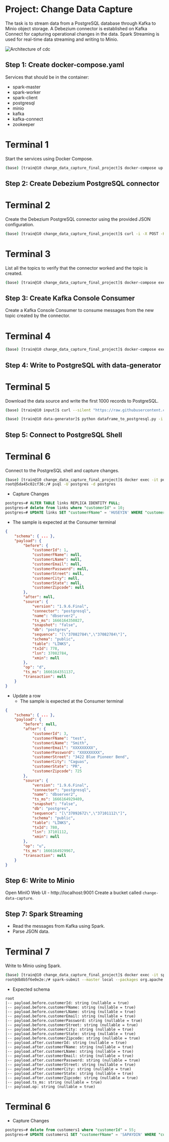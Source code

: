 # Project: Change Data Capture

The task is to stream data from a PostgreSQL database through Kafka to Minio object storage. A Debezium connector is established on Kafka Connect for capturing operational changes in the data. Spark Streaming is used for real-time data streaming and writing to Minio.

![Architecture of cdc](/assets/Operation.png)

## Step 1: Create docker-compose.yaml

Services that should be in the container:

- spark-master
- spark-worker
- spark-client
- postgresql
- minio
- kafka
- kafka-connect
- zookeeper

# Terminal 1

Start the services using Docker Compose.

```bash
(base) [train@10 change_data_capture_final_project]$ docker-compose up --build -d
```

## Step 2: Create Debezium PostgreSQL connector

# Terminal 2

Create the Debezium PostgreSQL connector using the provided JSON configuration.

```bash
(base) [train@10 change_data_capture_final_project]$ curl -i -X POST -H "Accept:application/json" -H "Content-Type:application/json" http://localhost:8083/connectors/ -d @debezium-postgres-connector.json
```

# Terminal 3

List all the topics to verify that the connector worked and the topic is created.

```bash
(base) [train@10 change_data_capture_final_project]$ docker-compose exec kafka /kafka/bin/kafka-topics.sh --bootstrap-server kafka:9092 --list
```

## Step 3: Create Kafka Console Consumer

Create a Kafka Console Consumer to consume messages from the new topic created by the connector.

# Terminal 4

```bash
(base) [train@10 change_data_capture_final_project]$ docker-compose exec kafka /kafka/bin/kafka-console-consumer.sh --bootstrap-server kafka:9092 --from-beginning --property print.key=true --topic dbserver2.public.links
```

## Step 4: Write to PostgreSQL with data-generator

# Terminal 5

Download the data source and write the first 1000 records to PostgreSQL.

```bash
(base) [train@10 input]$ curl --silent "https://raw.githubusercontent.com/erkansirin78/datasets/master/retail_db/customers.csv" > customers.csv

(base) [train@10 data-generator]$ python dataframe_to_postgresql.py -i /home/train/input/customers.csv -hst localhost -p 5432 -s , -u postgres -psw postgres -db postgres -t customers1 -rst 1 -es csv
```

## Step 5: Connect to PostgreSQL Shell

# Terminal 6

Connect to the PostgreSQL shell and capture changes.

```bash
(base) [train@10 change_data_capture_final_project]$ docker exec -it postgres bash
root@5da45c02cf36:/# psql -U postgres -d postgres
```

- Capture Changes

```sql
postgres=# ALTER TABLE links REPLICA IDENTITY FULL;
postgres=# delete from links where "customerId" = 10;
postgres=# UPDATE links SET "customerFName" = 'HUSEYIN' WHERE "customerId" = 17;
```

- The sample is expected at the Consumer terminal

```json
{
    "schema": { ... },
    "payload": {
        "before": {
            "customerId": 1,
            "customerFName": null,
            "customerLName": null,
            "customerEmail": null,
            "customerPassword": null,
            "customerStreet": null,
            "customerCity": null,
            "customerState": null,
            "customerZipcode": null
        },
        "after": null,
        "source": {
            "version": "1.9.6.Final",
            "connector": "postgresql",
            "name": "dbserver2",
            "ts_ms": 1666164350827,
            "snapshot": "false",
            "db": "postgres",
            "sequence": "[\"37082784\",\"37082784\"]",
            "schema": "public",
            "table": "LİNKS",
            "txId": 778,
            "lsn": 37082784,
            "xmin": null
        },
        "op": "d",
        "ts_ms": 1666164351137,
        "transaction": null
    }
}
```

- Update a row
  - The sample is expected at the Consumer terminal

```json
{
    "schema": { ... },
    "payload": {
        "before": null,
        "after": {
            "customerId": 3,
            "customerFName": "test",
            "customerLName": "Smith",
            "customerEmail": "XXXXXXXXX",
            "customerPassword": "XXXXXXXXX",
            "customerStreet": "3422 Blue Pioneer Bend",
            "customerCity": "Caguas",
            "customerState": "PR",
            "customerZipcode": 725
        },
        "source": {
            "version": "1.9.6.Final",
            "connector": "postgresql",
            "name": "dbserver2",
            "ts_ms": 1666164929489,
            "snapshot": "false",
            "db": "postgres",
            "sequence": "[\"37092672\",\"37101112\"]",
            "schema": "public",
            "table": "LİNKS",
            "txId": 780,
            "lsn": 37101112,
            "xmin": null
        },
        "op": "u",
        "ts_ms": 1666164929967,
        "transaction": null
    }
}
```

## Step 6: Write to Minio

Open MinIO Web UI - http://localhost:9001
Create a bucket called `change-data-capture`.

## Step 7: Spark Streaming

- Read the messages from Kafka using Spark.
- Parse JSON data.

# Terminal 7

Write to Minio using Spark.

```bash
(base) [train@10 change_data_capture_final_project]$ docker exec -it spark-client bash
root@db8b5f6e0e2e:/# spark-submit --master local --packages org.apache.spark:spark-sql-kafka-0-10_2.12:3.4.1,io.delta:delta-core_2.12:2.4.0 opt/examples/streaming/streaming_from_kafka_to_minio.py
```

- Expected schema

```plaintext
root
|-- payload.before.customerId: string (nullable = true)
|-- payload.before.customerFName: string (nullable = true)
|-- payload.before.customerLName: string (nullable = true)
|-- payload.before.customerEmail: string (nullable = true)
|-- payload.before.customerPassword: string (nullable = true)
|-- payload.before.customerStreet: string (nullable = true)
|-- payload.before.customerCity: string (nullable = true)
|-- payload.before.customerState: string (nullable = true)
|-- payload.before.customerZipcode: string (nullable = true)
|-- payload.after.customerId: string (nullable = true)
|-- payload.after.customerFName: string (nullable = true)
|-- payload.after.customerLName: string (nullable = true)
|-- payload.after.customerEmail: string (nullable = true)
|-- payload.after.customerPassword: string (nullable = true)
|-- payload.after.customerStreet: string (nullable = true)
|-- payload.after.customerCity: string (nullable = true)
|-- payload.after.customerState: string (nullable = true)
|-- payload.after.customerZipcode: string (nullable = true)
|-- payload.ts_ms: string (nullable = true)
|-- payload.op: string (nullable = true)
```

# Terminal 6

- Capture Changes

```sql
postgres=# delete from customers1 where "customerId" = 55;
postgres=# UPDATE customers1 SET "customerFName" = 'SAPAYDIN' WHERE "customerId" = 21;
```
